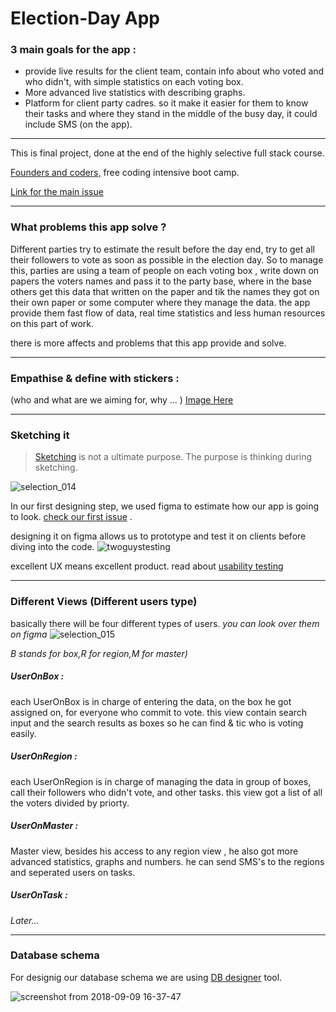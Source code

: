# **Election-Day App**
### 3 main goals for the app :
- provide live results for the client team, contain info about who voted and who didn't, with simple statistics on each voting box.
- More advanced live statistics with describing graphs.
-  Platform for client party cadres. so it make it easier for them to know their tasks and where they stand in the middle of the busy day, it could include SMS (on the app).

________
This is final project,
done at the end of the  highly selective full stack course.

[Founders and coders,](https://foundersandcoders.com) free coding intensive boot camp.

 [
Link for the main issue](https://github.com/foundersandcoders/nazareth-project-leads/issues/13)
________
### What problems this app solve ?
Different parties try to estimate the result before the day end,
try to get all their followers to vote as soon as possible in the election day.
So to manage this, parties are using a team of people on each voting box ,
write down on papers the voters names and pass it to the party base,
where in the base others get this data that written on the paper and tik the names they got on their own paper or some computer where they manage the data.
the app provide them fast flow of data, real time statistics and less human resources on this part of work.

there is more affects and problems that this app provide and solve.
________
### Empathise & define with stickers :
(who and what are we aiming for, why ... )
[Image Here](https://user-images.githubusercontent.com/36166288/45060191-9b84d180-b0a7-11e8-8414-43f603b390f1.jpeg)
________
### Sketching it
> [Sketching](https://medium.com/@yedantao/sketching-it-41c210ca9a90) is not a ultimate purpose. The purpose is thinking during sketching.

![selection_014](https://user-images.githubusercontent.com/36166288/45060602-41850b80-b0a9-11e8-8bfd-5fedd93e8873.png)

In our first designing step,
we used figma to estimate how our app is going to look.
[check our first issue](https://github.com/tawfiknasser/Election-Day-App/issues/1) .

designing it on figma allows us to prototype and test it on clients before diving into the code.
![twoguystesting](https://user-images.githubusercontent.com/36166288/45123162-a48ca600-b16e-11e8-890d-dfe990c6f999.png)

excellent UX means excellent product.
read about [usability testing](http://www.sensible.com/rsme.html)


________

### Different Views (Different users type)
basically there will be four different types of users.
_you can look over them on figma_
 ![selection_015](https://user-images.githubusercontent.com/36166288/45102481-85722200-b136-11e8-8852-cac4b707926d.png)

_B stands for box,R for region,M for master)_

##### UserOnBox :
each UserOnBox is in charge of entering the data,
on the box he got assigned on,
for everyone who commit to vote.
this view contain search input and the search results as boxes so he can find & tic who is voting easily.

##### UserOnRegion :
each UserOnRegion is in charge of managing the data in group of boxes,
call their followers who didn't vote,
and other tasks.
this view got a list of all the voters divided by priorty.

##### UserOnMaster :
Master view,
besides his access to any region view ,
he also got more advanced statistics, graphs and numbers.
he can send SMS's to the regions and seperated users on tasks.

##### UserOnTask :
_Later..._
_____
### Database schema
For designig our database schema we are using [DB designer](https://www.dbdesigner.net) tool.

![screenshot from 2018-09-09 16-37-47](https://user-images.githubusercontent.com/37940433/45265128-6c77b280-b44f-11e8-9d29-565670a4a254.png)
